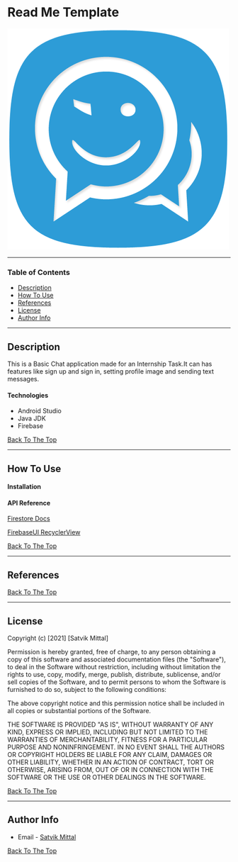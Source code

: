 # Read Me Template

![Chit Chat](https://github.com/satvikmittal638/ChatApplication/blob/master/app/src/main/res/drawable/app_icon.jpg)


---

### Table of Contents
<!-- Sections headers will be used to reference location of destination. -->

- [Description](#description)
- [How To Use](#how-to-use)
- [References](#references)
- [License](#license)
- [Author Info](#author-info)

---

## Description

This is a Basic Chat application made for an Internship Task.It can has features like sign up and sign in, setting profile image and sending text messages.

#### Technologies

- Android Studio
- Java JDK
- Firebase

[Back To The Top](#read-me-template)

---

## How To Use

#### Installation




#### API Reference
[Firestore Docs](#https://firebase.google.com/docs/firestore)

[FirebaseUI RecyclerView](#https://firebaseopensource.com/projects/firebase/firebaseui-android/database/readme/)

[Back To The Top](#read-me-template)

---

## References
[Back To The Top](#read-me-template)

---

## License
Copyright (c) [2021] [Satvik Mittal]

Permission is hereby granted, free of charge, to any person obtaining a copy
of this software and associated documentation files (the "Software"), to deal
in the Software without restriction, including without limitation the rights
to use, copy, modify, merge, publish, distribute, sublicense, and/or sell
copies of the Software, and to permit persons to whom the Software is
furnished to do so, subject to the following conditions:

The above copyright notice and this permission notice shall be included in all
copies or substantial portions of the Software.

THE SOFTWARE IS PROVIDED "AS IS", WITHOUT WARRANTY OF ANY KIND, EXPRESS OR
IMPLIED, INCLUDING BUT NOT LIMITED TO THE WARRANTIES OF MERCHANTABILITY,
FITNESS FOR A PARTICULAR PURPOSE AND NONINFRINGEMENT. IN NO EVENT SHALL THE
AUTHORS OR COPYRIGHT HOLDERS BE LIABLE FOR ANY CLAIM, DAMAGES OR OTHER
LIABILITY, WHETHER IN AN ACTION OF CONTRACT, TORT OR OTHERWISE, ARISING FROM,
OUT OF OR IN CONNECTION WITH THE SOFTWARE OR THE USE OR OTHER DEALINGS IN THE
SOFTWARE.

[Back To The Top](#read-me-template)

---

## Author Info

- Email - [Satvik Mittal](satvikmittal638@gmail.com)

[Back To The Top](#read-me-template)
